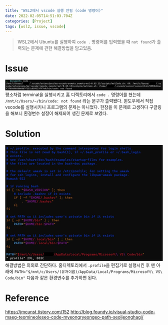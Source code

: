 ```yaml
---
title: "WSL2에서 vscode 실행 안됨 (code 명령어)"
date: 2022-02-05T14:51:03.704Z
categories: [Project]
tags: [wsl2, issue, vscode]
---
```

>WSL2에서 Ubuntu를 실행하여 `code .` 명령어를 입력했을 때 `not found`가 출력되는 문제에 관한 해결방법을 담고있음.

#  Issue
![code1](/assets/img/project/wsl-code1.jpeg)
평소처럼 terminal을 실행시키고 홈 디렉토리에서 `code .` 명령어를 쳤는데 `/mnt/c/Users/~/bin/code: not found` 라는 문구가 출력됐다. 윈도우에서 직접 vscode를 실행시키니 프로그램의 문제는 아니었다.
한참을 이 문제로 고생하다 구글링을 해보니 환경변수 설정이 해제되어 생긴 문제로 보였다.



# Solution
![code2](/assets/img/project/wsl-code2.jpeg)
해결방법은 의외로 간단하다. 홈디렉토리에서 `.profile`을 편집기로 실행시킨 후 맨 아래에 `PATH="$/mnt/c/Users/(유저이름)/AppData/Local/Programs/Microsoft\ VS\ Code/bin"` 다음과 같은 환경변수를 추가하면 된다.



# Reference
<https://jmcunst.tistory.com/152>
<http://blog.foundy.io/visual-studio-code-maeg-teomineoleseo-code-myeongryeongeo-path-seoljeonghagi/>
